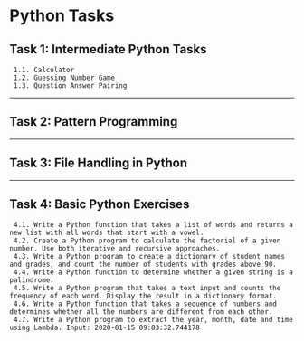 # Python Tasks

## Task 1: Intermediate Python Tasks
     1.1. Calculator
     1.2. Guessing Number Game
     1.3. Question Answer Pairing
---
## Task 2: Pattern Programming
---
## Task 3: File Handling in Python
---
## Task 4: Basic Python Exercises
     4.1. Write a Python function that takes a list of words and returns a new list with all words that start with a vowel.
     4.2. Create a Python program to calculate the factorial of a given number. Use both iterative and recursive approaches.
     4.3. Write a Python program to create a dictionary of student names and grades, and count the number of students with grades above 90.
     4.4. Write a Python function to determine whether a given string is a palindrome.
     4.5. Write a Python program that takes a text input and counts the frequency of each word. Display the result in a dictionary format.
     4.6. Write a Python function that takes a sequence of numbers and determines whether all the numbers are different from each other.
     4.7. Write a Python program to extract the year, month, date and time using Lambda. Input: 2020-01-15 09:03:32.744178
